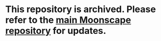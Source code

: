 ﻿# This repository is archived. Please refer to the [main Moonscape repository](https://www.github.com/FranklinDM/Moonscape) for updates.
